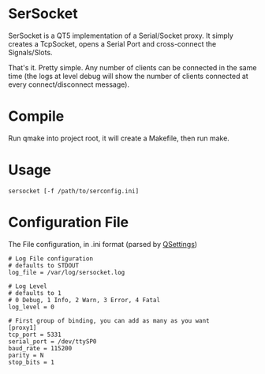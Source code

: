 SerSocket
=========

SerSocket is a QT5 implementation of a Serial/Socket proxy. It simply creates a TcpSocket, opens a Serial Port and cross-connect the Signals/Slots.

That's it. Pretty simple. Any number of clients can be connected in the same time (the logs at level debug will show the number of clients connected
at every connect/disconnect message).


Compile
=======

Run qmake into project root, it will create a Makefile, then run make.

Usage
=====

```
sersocket [-f /path/to/serconfig.ini]
```

Configuration File
==================

The File configuration, in .ini format (parsed by [QSettings](http://qt-project.org/doc/qt-5.0/qtcore/qsettings.html))

```
# Log File configuration
# defaults to STDOUT
log_file = /var/log/sersocket.log

# Log Level
# defaults to 1
# 0 Debug, 1 Info, 2 Warn, 3 Error, 4 Fatal
log_level = 0

# First group of binding, you can add as many as you want
[proxy1]
tcp_port = 5331
serial_port = /dev/ttySP0
baud_rate = 115200
parity = N
stop_bits = 1

```
